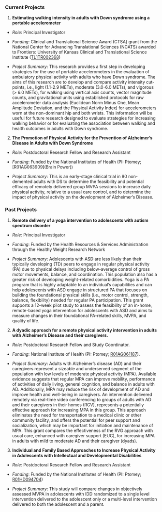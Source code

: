### Current Projects

1. **Estimating walking intensity in adults with Down syndrome using a portable accelerometer**
  + *Role*: Principal Investigator
  
  + *Funding*: Clinical and Translational Science Award (CTSA) grant from the National Center for Advancing Translational Sciences (NCATS) awarded to Frontiers: University of Kansas Clinical and Translational Science Institute ([TL1TR002368](Frontiers))
  
  + *Project Summary*: This research provides a first step in developing strategies for the use of portable accelerometers in the evaluation of ambulatory physical activity with adults who have Down syndrome. The aims of this research are to develop and compare activity intensity cut-points, i.e., light (1.1-2.9 METs), moderate (3.0-6.0 METs), and vigorous (> 6.0 METs), for walking using vertical axis counts, vector magnitude counts, and gravitational units using established protocols for raw accelerometer data analysis (Euclidean Norm Minus One, Mean Amplitude Deviation, and the Physical Activity Index) for accelerometers worn at the non-dominant hip and both wrists. This information will be useful for future research designed to evaluate strategies for increasing walking behavior or for evaluating the association between walking and health outcomes in adults with Down syndrome.

2. **The Promotion of Physical Activity for the Prevention of Alzheimer’s Disease in Adults with Down Syndrome**

  + *Role*: Postdoctoral Research Fellow and Research Assistant
  
  + *Funding*: Funded by the National Institutes of Health (PI: Ptomey; [R01AG063909](Brain Power))
  
  + *Project Summary*: This is an early-stage clinical trial in 80 non-demented adults with DS to determine the feasibility and potential efficacy of remotely delivered group MVPA sessions to increase daily physical activity, relative to a usual care control, and to determine the impact of physical activity on the development of Alzheimer’s Disease.

### Past Projects

1. **Remote delivery of a yoga intervention to adolescents with autism spectrum disorder**

  + *Role*: Principal Investigator
  
  + *Funding*: Funded by the Health Resources & Services Administration through the Healthy Weight Research Network
  
  + *Project Summary*: Adolescents with ASD are less likely than their typically developing (TD) peers to engage in regular physical activity (PA) due to physical delays including below-average control of gross motor movements, balance, and coordination. This population also has a greater risk of developing weight-related comorbidities. Yoga is a PA program that is highly adaptable to an individual’s capabilities and can help adolescents with ASD engage in structured PA that focuses on building the foundational physical skills (i.e., motor control, strength, balance, flexibility) needed for regular PA participation. This grant supports a 12-week pilot study to assess the feasibility of an in-home, remote-based yoga intervention for adolescents with ASD and aims to measure changes in their foundational PA-related skills, MVPA, and quality of life.

2. **A dyadic approach for a remote physical activity intervention in adults with Alzheimer’s Disease and their caregivers.**

  + *Role*: Postdoctoral Research Fellow and Study Coordinator.
  
  + *Funding*: National Institute of Health (PI: Ptomey; [R01AG061187](M2G)).
  
  + *Project Summary*: Adults with Alzheimer’s disease (AD) and their caregivers represent a sizeable and underserved segment of the population with low levels of moderate physical activity (MPA). Available evidence suggests that regular MPA can improve mobility, performance of activities of daily living, general cognition, and balance in adults with AD. Additionally, MPA may reduce the risk of development of AD and improve health and well-being in caregivers. An intervention delivered remotely via real-time video conferencing to groups of adults with AD and their caregivers in their homes (RGV), represents a potentially effective approach for increasing MPA in this group. This approach eliminates the need for transportation to a medical clinic or other community facility, and offers the potential for peer support and socialization, which may be important for initiation and maintenance of MPA. This grant compares the effectiveness of the RVG approach with usual care, enhanced with caregiver support (EUC), for increasing MPA in adults with mild to moderate AD and their caregiver (dyads).

3. **Individual and Family Based Approaches to Increase Physical Activity in Adolescents with Intellectual and Developmental Disabilities**

  + *Role*: Postdoctoral Research Fellow and Research Assistant
  
  + *Funding*: Funded by the National Institutes of Health (PI: Ptomey; [R01HD094704](Jaylive))
  
  + *Project Summary*: This study will compare changes in objectively assessed MVPA in adolescents with IDD randomized to a single level intervention delivered to the adolescent only or a multi-level intervention delivered to both the adolescent and a parent.

[Frontiers]: https://reporter.nih.gov/search/MuqfCa20d0eAL1EjLNtJcw/project-details/10210460 "Frontiers"
[Brain Power]: https://reporter.nih.gov/search/Z7knvETl3ESOMeUqy9kO3Q/project-details/10144917 "Brain Power"
[M2G]: https://reporter.nih.gov/search/Yj-MitQH60SkmUEnBIc0Ng/project-details/10198748 "M2G"
[Jaylive]: https://reporter.nih.gov/search/UmeKTIvWK0ap4e1zqm2TOQ/project-details/10172955 "Jaylive"

